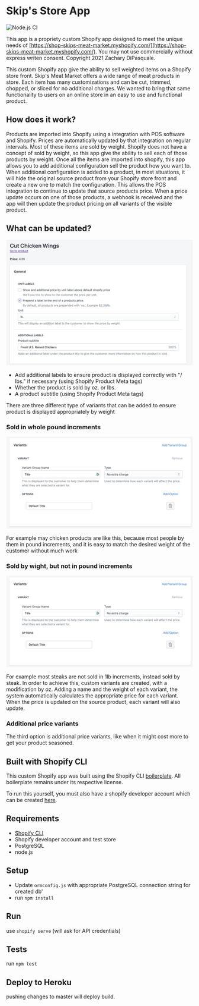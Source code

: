 # Skip's Store App

![Node.js CI](https://github.com/Zach-DiPasquale/skipsshopapp/workflows/Node.js%20CI/badge.svg)

This app is a propriety custom Shopify app designed to meet the unique needs of [https://shop-skips-meat-market.myshopify.com/](https://shop-skips-meat-market.myshopify.com/). You may not use commercially without express writen consent. Copyright 2021 Zachary DiPasquale.

This custom Shopify app give the ability to sell weighted items on a Shopify store front. Skip's Meat Market offers a
wide range of meat products in store. Each item has many customizations and can be cut, trimmed, chopped, or sliced
for no additional charges. We wanted to bring that same functionality to users on an online store in an easy to use
and functional product.

## How does it work?

Products are imported into Shopify using a integration with POS software and Shopify. Prices are automatically updated
by that integration on regular intervals. Most of these items are sold by weight. Shopify does not have a concept of
sold by weight, so this app give the ability to sell each of those products by weight. Once all the items are imported
into shopify, this app allows you to add additional configuration sell the product how you want to. When additional
configuration is added to a product, in most situations, it will hide the original source product from your Shopify
store front and create a new one to match the configuration. This allows the POS integration to continue to update that
source products price. When a price update occurs on one of those products, a webhook is received and the app will then
update the product pricing on all variants of the visible product.

## What can be updated?

![Image 1](/img/ProductImage1.png)

- Add additional labels to ensure product is displayed correctly with "/ lbs." if necessary (using Shopify Product Meta tags)
- Whether the product is sold by oz. or lbs.
- A product subtitle (using Shopify Product Meta tags)

There are three different type of variants that can be added to ensure product is displayed appropriately by weight

### Sold in whole pound increments

![Image 2](/img/ProductImage2.png)

For example may chicken products are like this, because most people by them in pound increments, and it is easy to match
the desired weight of the customer without much work

### Sold by wight, but not in pound increments

![Image 3](/img/ProductImage2.png)

For example most steaks are not sold in 1lb increments, instead sold by steak. In order to achieve this, custom variants
are created, with a modification by oz. Adding a name and the weight of each variant, the system automatically calculates
the appropriate price for each variant. When the price is updated on the source product, each variant will also update.

### Additional price variants

The third option is additional price variants, like when it might cost more to get your product seasoned.

## Built with Shopify CLI

This custom Shopify app was built using the Shopify CLI [boilerplate](https://github.com/Shopify/shopify-app-node). All boilerplate remains under its respective license.

To run this yourself, you must also have a shopify developer account which can be created [here](https://shopify.dev/).

## Requirements

- [Shopify CLI](https://shopify.dev/apps/tools/cli)
- Shopify developer account and test store
- PostgreSQL
- node.js

## Setup

- Update `ormconfig.js` with appropriate PostgreSQL connection string for created db'
- run `npm install`

## Run

use `shopify serve` (will ask for API credentials)

## Tests

run `npm test`

## Deploy to Heroku

pushing changes to master will deploy build.
